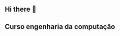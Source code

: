 ## Hi there 👋

<!--
**izaamarall/izaamarall** is a ✨ _special_ ✨ repository because its `README.md` (this file) appears on your GitHub profile.

- 😄
Olá! Me chamo Izabele , tenho 21 anos e sou estudante de Engenharia da Computação. Atualmente estou focado em desenvolver minhas habilidades em programação, sistemas embarcados, inteligência artificial e desenvolvimento web.

Sou apaixonada por tecnologia e estou sempre em busca de novos desafios que me ajudem a crescer como desenvolvedora e engenheira. Aqui no GitHub você vai encontrar projetos pessoais, trabalhos da faculdade e contribuições que estou começando a fazer em projetos.

-->
<h2>Curso engenharia da computação</h2>
